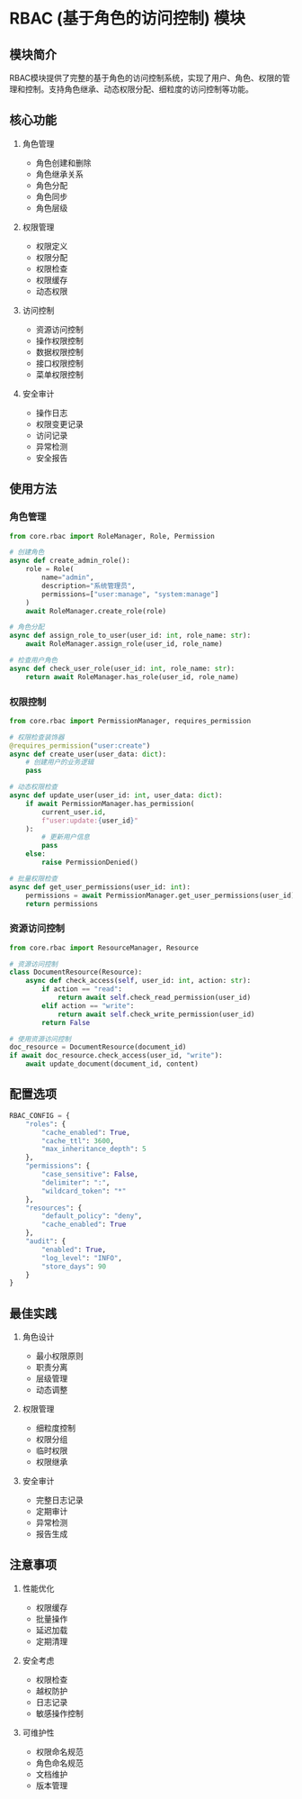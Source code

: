 # RBAC (基于角色的访问控制) 模块

## 模块简介

RBAC模块提供了完整的基于角色的访问控制系统，实现了用户、角色、权限的管理和控制。支持角色继承、动态权限分配、细粒度的访问控制等功能。

## 核心功能

1. 角色管理
   - 角色创建和删除
   - 角色继承关系
   - 角色分配
   - 角色同步
   - 角色层级

2. 权限管理
   - 权限定义
   - 权限分配
   - 权限检查
   - 权限缓存
   - 动态权限

3. 访问控制
   - 资源访问控制
   - 操作权限控制
   - 数据权限控制
   - 接口权限控制
   - 菜单权限控制

4. 安全审计
   - 操作日志
   - 权限变更记录
   - 访问记录
   - 异常检测
   - 安全报告

## 使用方法

### 角色管理

```python
from core.rbac import RoleManager, Role, Permission

# 创建角色
async def create_admin_role():
    role = Role(
        name="admin",
        description="系统管理员",
        permissions=["user:manage", "system:manage"]
    )
    await RoleManager.create_role(role)

# 角色分配
async def assign_role_to_user(user_id: int, role_name: str):
    await RoleManager.assign_role(user_id, role_name)

# 检查用户角色
async def check_user_role(user_id: int, role_name: str):
    return await RoleManager.has_role(user_id, role_name)
```

### 权限控制

```python
from core.rbac import PermissionManager, requires_permission

# 权限检查装饰器
@requires_permission("user:create")
async def create_user(user_data: dict):
    # 创建用户的业务逻辑
    pass

# 动态权限检查
async def update_user(user_id: int, user_data: dict):
    if await PermissionManager.has_permission(
        current_user.id,
        f"user:update:{user_id}"
    ):
        # 更新用户信息
        pass
    else:
        raise PermissionDenied()

# 批量权限检查
async def get_user_permissions(user_id: int):
    permissions = await PermissionManager.get_user_permissions(user_id)
    return permissions
```

### 资源访问控制

```python
from core.rbac import ResourceManager, Resource

# 资源访问控制
class DocumentResource(Resource):
    async def check_access(self, user_id: int, action: str):
        if action == "read":
            return await self.check_read_permission(user_id)
        elif action == "write":
            return await self.check_write_permission(user_id)
        return False

# 使用资源访问控制
doc_resource = DocumentResource(document_id)
if await doc_resource.check_access(user_id, "write"):
    await update_document(document_id, content)
```

## 配置选项

```python
RBAC_CONFIG = {
    "roles": {
        "cache_enabled": True,
        "cache_ttl": 3600,
        "max_inheritance_depth": 5
    },
    "permissions": {
        "case_sensitive": False,
        "delimiter": ":",
        "wildcard_token": "*"
    },
    "resources": {
        "default_policy": "deny",
        "cache_enabled": True
    },
    "audit": {
        "enabled": True,
        "log_level": "INFO",
        "store_days": 90
    }
}
```

## 最佳实践

1. 角色设计
   - 最小权限原则
   - 职责分离
   - 层级管理
   - 动态调整

2. 权限管理
   - 细粒度控制
   - 权限分组
   - 临时权限
   - 权限继承

3. 安全审计
   - 完整日志记录
   - 定期审计
   - 异常检测
   - 报告生成

## 注意事项

1. 性能优化
   - 权限缓存
   - 批量操作
   - 延迟加载
   - 定期清理

2. 安全考虑
   - 权限检查
   - 越权防护
   - 日志记录
   - 敏感操作控制

3. 可维护性
   - 权限命名规范
   - 角色命名规范
   - 文档维护
   - 版本管理 